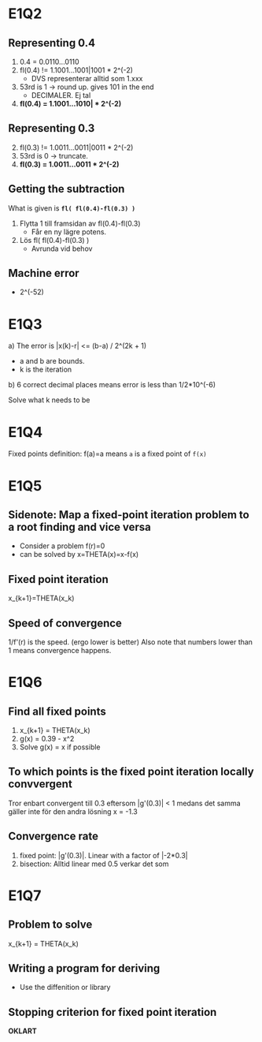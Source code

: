# E1Q2
## Representing 0.4
1. 0.4 = 0.0110...0110
2. fl(0.4) != 1.1001...1001|1001 * 2^(-2)
    - DVS representerar alltid som 1.xxx
3. 53rd is 1 -> round up. gives 101 in the end
    - DECIMALER. Ej tal
4. **fl(0.4) = 1.1001...1010| * 2^(-2)**

## Representing 0.3

2. fl(0.3) != 1.0011...0011|0011 * 2^(-2)
3. 53rd is 0 -> truncate.
4. **fl(0.3) = 1.0011...0011 * 2^(-2)**



## Getting the subtraction
What is given is **`fl( fl(0.4)-fl(0.3) )`**
1. Flytta 1 till framsidan av fl(0.4)-fl(0.3)
    - Får en ny lägre potens.
2. Lös fl( fl(0.4)-fl(0.3) )
    - Avrunda vid behov

## Machine error
- 2^(-52)

# E1Q3
a) The error is 
|x(k)-r| <= (b-a) / 2^(2k + 1)
- a and b are bounds. 
- k is the iteration

b) 6 correct decimal places means error is less than 1/2*10^(-6)

Solve what k needs to be

# E1Q4
Fixed points definition: f(a)=a means `a` is a fixed point of `f(x)`

# E1Q5
## Sidenote: Map a fixed-point iteration problem to a root finding and vice versa
- Consider a problem f(r)=0
- can be solved by x=THETA(x)=x-f(x)

## Fixed point iteration
x_{k+1}=THETA(x_k)

## Speed of convergence
1/f'(r) is the speed. (ergo lower is better)
Also note that numbers lower than 1 means convergence happens.

# E1Q6
## Find all fixed points
1. x_{k+1} = THETA(x_k)
2. g(x) = 0.39 - x^2
3. Solve g(x) = x if possible

## To which points is the fixed point iteration locally convvergent
Tror enbart convergent till 0.3 eftersom |g'(0.3)| < 1 medans det samma gäller inte för den andra lösning x = -1.3

## Convergence rate
1. fixed point: |g'(0.3)|. Linear with a factor of |-2*0.3|
2. bisection: Alltid linear med 0.5 verkar det som

# E1Q7
## Problem to solve
x_{k+1} = THETA(x_k)

## Writing a program for deriving
- Use the diffenition or library

## Stopping criterion for fixed point iteration
**OKLART**
